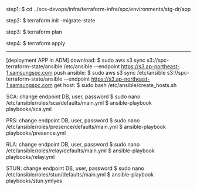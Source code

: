 step1: $ cd ../scs-devops/infra/terraform-infra/spc/environments/stg-dr/app

step2: $ terraform init -migrate-state

step3: $ terraform plan

step4: $ terraform apply


---------------------------------------------------------------------------------------------
[deployment APP in ADM]
download: $ sudo aws s3 sync s3://spc-terraform-state/ansible  /etc/ansible --endpoint https://s3.ap-northeast-1.samsungspc.com
push ansible: $ sudo aws s3 sync /etc/ansible s3://spc-terraform-state/ansible  --endpoint https://s3.ap-northeast-1.samsungspc.com
get host: $ sudo bash /etc/ansible/create_hosts.sh

SCA: change endpoint DB, user, password
$ sudo nano /etc/ansible/roles/sca/defaults/main.yml
$ ansible-playbook playbooks/sca.yml

PRS: change endpoint DB, user, password
$ sudo nano /etc/ansible/roles/presence/defaults/main.yml
$ ansible-playbook playbooks/presence.yml

RLA: change endpoint DB, user, password
$ sudo nano /etc/ansible/roles/relay/defaults/main.yml
$ ansible-playbook playbooks/relay.yml

STUN: change endpoint DB, user, password
$ sudo nano /etc/ansible/roles/stun/defaults/main.yml
$ ansible-playbook playbooks/stun.ymlyes
